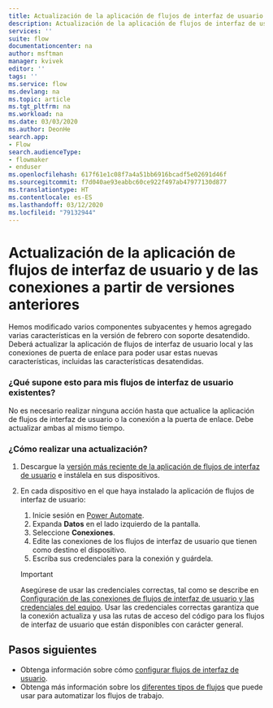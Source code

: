 ```yaml
---
title: Actualización de la aplicación de flujos de interfaz de usuario y de las conexiones a partir de versiones anteriores | Microsoft Docs
description: Actualización de la aplicación de flujos de interfaz de usuario y de las conexiones a partir de versiones anteriores.
services: ''
suite: flow
documentationcenter: na
author: msftman
manager: kvivek
editor: ''
tags: ''
ms.service: flow
ms.devlang: na
ms.topic: article
ms.tgt_pltfrm: na
ms.workload: na
ms.date: 03/03/2020
ms.author: DeonHe
search.app:
- Flow
search.audienceType:
- flowmaker
- enduser
ms.openlocfilehash: 617f61e1c08f7a4a51bb6916bcadf5e02691d46f
ms.sourcegitcommit: f7d040ae93eabbc60ce922f497ab47977130d877
ms.translationtype: HT
ms.contentlocale: es-ES
ms.lasthandoff: 03/12/2020
ms.locfileid: "79132944"
---
```

# <a name="upgrade-ui-flows-app-and-connections-from-previous-releases"></a>Actualización de la aplicación de flujos de interfaz de usuario y de las conexiones a partir de versiones anteriores

Hemos modificado varios componentes subyacentes y hemos agregado varias características en la versión de febrero con soporte desatendido. Deberá actualizar la aplicación de flujos de interfaz de usuario local y las conexiones de puerta de enlace para poder usar estas nuevas características, incluidas las características desatendidas.

### <a name="what-does-it-mean-for-my-existing-ui-flows"></a>¿Qué supone esto para mis flujos de interfaz de usuario existentes?

No es necesario realizar ninguna acción hasta que actualice la aplicación de flujos de interfaz de usuario o la conexión a la puerta de enlace. Debe actualizar ambas al mismo tiempo.

### <a name="how-do-i-upgrade"></a>¿Cómo realizar una actualización?

1.  Descargue la [versión más reciente de la aplicación de flujos de interfaz de usuario](https://go.microsoft.com/fwlink/?linkid=2102613&clcid=0x409) e instálela en sus dispositivos.

1.  En cada dispositivo en el que haya instalado la aplicación de flujos de interfaz de usuario:

    1. Inicie sesión en [Power Automate](https://powerautomate.microsoft.com).
    1. Expanda **Datos** en el lado izquierdo de la pantalla.
    1. Seleccione **Conexiones**.
    1. Edite las conexiones de los flujos de interfaz de usuario que tienen como destino el dispositivo.
    1. Escriba sus credenciales para la conexión y guárdela.

    >[!IMPORTANT]
    >Asegúrese de usar las credenciales correctas, tal como se describe en [Configuración de las conexiones de flujos de interfaz de usuario y las credenciales del equipo](setup.md). Usar las credenciales correctas garantiza que la conexión actualiza y usa las rutas de acceso del código para los flujos de interfaz de usuario que están disponibles con carácter general.

 <!-- todo      1. See (Managing UI flows app (Install, update, versions…)) for more
            details. -->

## <a name="next-steps"></a>Pasos siguientes

- Obtenga información sobre cómo [configurar flujos de interfaz de usuario](setup.md). 
- Obtenga más información sobre los [diferentes tipos de flujos](..\getting-started.md#types-of-flows) que puede usar para automatizar los flujos de trabajo.


